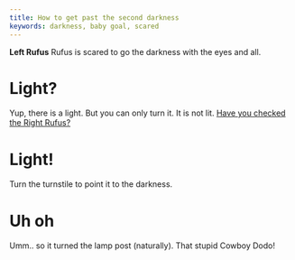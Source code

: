 ```yaml
---
title: How to get past the second darkness
keywords: darkness, baby goal, scared
---
```


**Left Rufus**
Rufus is scared to go the darkness with the eyes and all.

# Light?
Yup, there is a light. But you can only turn it. It is not lit. [Have you checked the Right Rufus?](../030-right/010-surveillance.md)

# Light!
Turn the turnstile to point it to the darkness.

# Uh oh
Umm.. so it turned the lamp post (naturally). That stupid Cowboy Dodo!
